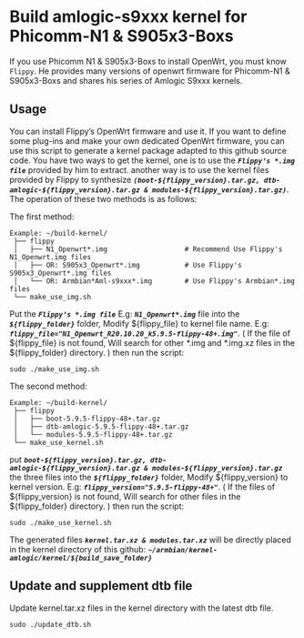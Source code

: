 # Build amlogic-s9xxx kernel for Phicomm-N1 & S905x3-Boxs

If you use Phicomm N1 & S905x3-Boxs to install OpenWrt, you must know `Flippy`. He provides many versions of openwrt firmware for Phicomm-N1 & S905x3-Boxs and shares his series of Amlogic S9xxx kernels.

## Usage

You can install Flippy’s OpenWrt firmware and use it. If you want to define some plug-ins and make your own dedicated OpenWrt firmware, you can use this script to generate a kernel package adapted to this github source code. You have two ways to get the kernel, one is to use the ***`Flippy’s *.img file`*** provided by him to extract. another way is to use the kernel files provided by Flippy to synthesize ***`(boot-${flippy_version}.tar.gz, dtb-amlogic-${flippy_version}.tar.gz & modules-${flippy_version}.tar.gz)`***. The operation of these two methods is as follows:

The first method: 
```shell script
Example: ~/build-kernel/
 ├── flippy
 │   ├── N1_Openwrt*.img                   # Recommend Use Flippy's N1_Openwrt.img files
 │   ├── OR: S905x3_Openwrt*.img           # Use Flippy's S905x3_Openwrt*.img files
 │   └── OR: Armbian*Aml-s9xxx*.img        # Use Flippy's Armbian*.img files
 └── make_use_img.sh
```

Put the ***`Flippy’s *.img file`*** E.g: ***`N1_Openwrt*.img`*** file into the ***`${flippy_folder}`*** folder, Modify ${flippy_file} to kernel file name. E.g: ***`flippy_file="N1_Openwrt_R20.10.20_k5.9.5-flippy-48+.img"`***. ( If the file of ${flippy_file} is not found, Will search for other *.img and *.img.xz files in the ${flippy_folder} directory. ) then run the script:
```shell scriptt
sudo ./make_use_img.sh
```

The second method: 
```shell script
Example: ~/build-kernel/
 ├── flippy
 │   ├── boot-5.9.5-flippy-48+.tar.gz
 │   ├── dtb-amlogic-5.9.5-flippy-48+.tar.gz
 │   └── modules-5.9.5-flippy-48+.tar.gz
 └── make_use_kernel.sh
```

put ***`boot-${flippy_version}.tar.gz, dtb-amlogic-${flippy_version}.tar.gz & modules-${flippy_version}.tar.gz`*** the three files into the ***`${flippy_folder}`*** folder, Modify ${flippy_version} to kernel version. E.g: ***`flippy_version="5.9.5-flippy-48+"`***. ( If the files of ${flippy_version} is not found, Will search for other files in the ${flippy_folder} directory. ) then run the script:
```shell script
sudo ./make_use_kernel.sh
```

The generated files ***` kernel.tar.xz & modules.tar.xz `*** will be directly placed in the kernel directory of this github: ***` ~/armbian/kernel-amlogic/kernel/${build_save_folder} `***

## Update and supplement dtb file

Update kernel.tar.xz files in the kernel directory with the latest dtb file.
```shell script
sudo ./update_dtb.sh
```

